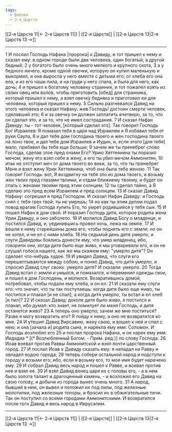 ```yaml
---
tags:
  - Библия
  - 2-я_Царств
---
```

[[2-я Царств 11|← 2-я Царств 11]] | [[2-я Царств]] | [[2-я Царств 13|2-я Царств 13 →]]

---
1 И послал Господь Нафана [пророка] к Давиду, и тот пришел к нему и сказал ему: в одном городе были два человека, один богатый, а другой бедный;
2 у богатого было очень много мелкого и крупного скота,
3 а у бедного ничего, кроме одной овечки, которую он купил маленькую и выкормил, и она выросла у него вместе с детьми его; от хлеба его она ела, и из его чаши пила, и на груди у него спала, и была для него, как дочь;
4 и пришел к богатому человеку странник, и тот пожалел взять из своих овец или волов, чтобы приготовить [обед] для странника, который пришел к нему, а взял овечку бедняка и приготовил ее для человека, который пришел к нему.
5 Сильно разгневался Давид на этого человека и сказал Нафану: жив Господь! достоин смерти человек, сделавший это;
6 и за овечку он должен заплатить вчетверо, за то, что он сделал это, и за то, что не имел сострадания.
7 И сказал Нафан Давиду: ты - тот человек, [который сделал это]. Так говорит Господь Бог Израилев: Я помазал тебя в царя над Израилем и Я избавил тебя от руки Саула,
8 и дал тебе дом господина твоего и жен господина твоего на лоно твое, и дал тебе дом Израилев и Иудин, и, если этого [для тебя] мало, прибавил бы тебе еще больше;
9 зачем же ты пренебрег слово Господа, сделав злое пред очами Его? Урию Хеттеянина ты поразил мечом; жену его взял себе в жену, а его ты убил мечом Аммонитян;
10 итак не отступит меч от дома твоего во веки, за то, что ты пренебрег Меня и взял жену Урии Хеттеянина, чтоб она была тебе женою.
11 Так говорит Господь: вот, Я воздвигну на тебя зло из дома твоего, и возьму жен твоих пред глазами твоими, и отдам ближнему твоему, и будет он спать с женами твоими пред этим солнцем;
12 ты сделал тайно, а Я сделаю это пред всем Израилем и пред солнцем.
13 И сказал Давид Нафану: согрешил я пред Господом. И сказал Нафан Давиду: и Господь снял с тебя грех твой; ты не умрешь;
14 но как ты этим делом подал повод врагам Господа хулить Его, то умрет родившийся у тебя сын.
15 И пошел Нафан в дом свой. И поразил Господь дитя, которое родила жена Урии Давиду, и оно заболело.
16 И молился Давид Богу о младенце, и постился Давид, и, уединившись провел ночь, лежа на земле.
17 И вошли к нему старейшины дома его, чтобы поднять его с земли; но он не хотел, и не ел с ними хлеба.
18 На седьмой день дитя умерло, и слуги Давидовы боялись донести ему, что умер младенец; ибо, говорили они, когда дитя было еще живо, и мы уговаривали его, и он не слушал голоса нашего, как же мы скажем ему: "умерло дитя"? Он сделает что-нибудь худое.
19 И увидел Давид, что слуги его перешептываются между собою, и понял Давид, что дитя умерло, и спросил Давид слуг своих: умерло дитя? И сказали: умерло.
20 Тогда Давид встал с земли и умылся, и помазался, и переменил одежды свои, и пошел в дом Господень, и молился. Возвратившись домой, потребовал, чтобы подали ему хлеба, и он ел.
21 И сказали ему слуги его: что значит, что ты так поступаешь: когда дитя было еще живо, ты постился и плакал [и не спал]; а когда дитя умерло, ты встал и ел хлеб [и пил]?
22 И сказал Давид: доколе дитя было живо, я постился и плакал, ибо думал: кто знает, не помилует ли меня Господь, и дитя останется живо?
23 А теперь оно умерло; зачем же мне поститься? Разве я могу возвратить его? Я пойду к нему, а оно не возвратится ко мне.
24 И утешил Давид Вирсавию, жену свою, и вошел к ней и спал с нею; и она [зачала и] родила сына, и нарекла ему имя: Соломон. И Господь возлюбил его
25 и послал пророка Нафана, и он нарек ему имя: Иедидиа * [(* Возлюбленный Богом. - Прим. ред.)] по слову Господа.
26 Иоав воевал против Раввы Аммонитской и взял почти царственный город.
27 И послал Иоав к Давиду сказать ему: я нападал на Равву и овладел водою города;
28 теперь собери остальной народ и подступи к городу и возьми его; ибо, если я возьму его, то мое имя будет наречено ему.
29 И собрал Давид весь народ и пошел к Равве, и воевал против нее и взял ее.
30 И взял Давид венец царя их с головы его, - а в нем было золота талант и драгоценный камень, - и возложил его Давид на свою голову, и добычи из города вынес очень много.
31 А народ, бывший в нем, он вывел и положил их под пилы, под железные молотилки, под железные топоры, и бросил их в обжигательные печи. Так он поступил со всеми городами Аммонитскими. И возвратился после того Давид и весь народ в Иерусалим.

---
[[2-я Царств 11|← 2-я Царств 11]] | [[2-я Царств]] | [[2-я Царств 13|2-я Царств 13 →]]